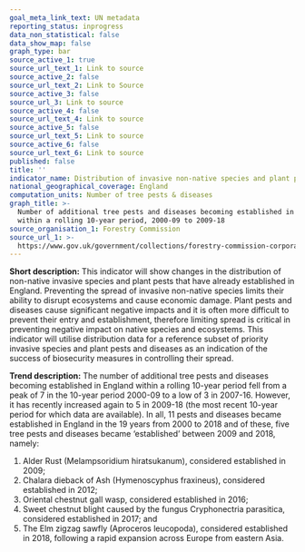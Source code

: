```yaml
---
goal_meta_link_text: UN metadata
reporting_status: inprogress
data_non_statistical: false
data_show_map: false
graph_type: bar
source_active_1: true
source_url_text_1: Link to source
source_active_2: false
source_url_text_2: Link to Source
source_active_3: false
source_url_3: Link to source
source_active_4: false
source_url_text_4: Link to source
source_active_5: false
source_url_text_5: Link to source
source_active_6: false
source_url_text_6: Link to source
published: false
title: ''
indicator_name: Distribution of invasive non-native species and plant pests and diseases
national_geographical_coverage: England
computation_units: Number of tree pests & diseases
graph_title: >-
  Number of additional tree pests and diseases becoming established in England
  within a rolling 10-year period, 2000-09 to 2009-18
source_organisation_1: Forestry Commission
source_url_1: >-
  https://www.gov.uk/government/collections/forestry-commission-corporate-plan-performance-indicators
---
```

**Short description:** This indicator will show changes in the distribution of non-native invasive species and plant pests that have already established in England. Preventing the spread of invasive non-native species limits their ability to disrupt ecosystems and cause economic damage. Plant pests and diseases cause significant negative impacts and it is often more difficult to prevent their entry and establishment, therefore limiting spread is critical in preventing negative impact on native species and ecosystems. This indicator will utilise distribution data for a reference subset of priority invasive species and plant pests and diseases as an indication of the success of biosecurity measures in controlling their spread.

**Trend description:** The number of additional tree pests and diseases becoming established in England within a rolling 10-year period fell from a peak of 7 in the 10-year period 2000-09 to a low of 3 in 2007-16. However, it has recently increased again to 5 in 2009-18 (the most recent 10-year period for which data are available). In all, 11 pests and diseases became established in England in the 19 years from 2000 to 2018 and of these, five tree pests and diseases became ‘established’ between 2009 and 2018, namely: 
1. Alder Rust (Melampsoridium hiratsukanum), considered established in 2009; 
2. Chalara dieback of Ash (Hymenoscyphus fraxineus), considered established in 2012; 
3. Oriental chestnut gall wasp, considered established in 2016;
4. Sweet chestnut blight caused by the fungus Cryphonectria parasitica, considered established in 2017; and
5. The Elm zigzag sawfly (Aproceros leucopoda), considered established in 2018, following a rapid expansion across Europe from eastern Asia.
